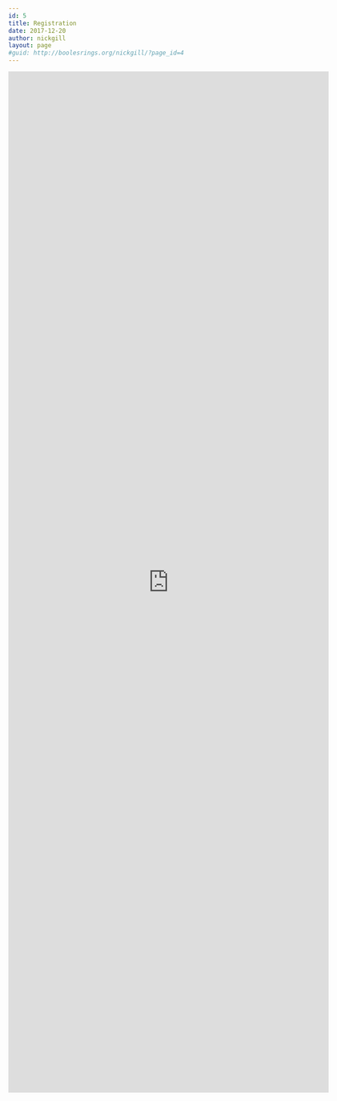 ```yaml
---
id: 5
title: Registration
date: 2017-12-20
author: nickgill
layout: page
#guid: http://boolesrings.org/nickgill/?page_id=4
---
```


<iframe src="https://docs.google.com/forms/d/e/1FAIpQLSf4av-1VF-RkoR2MffueBaAMpaYnz1WT4T9GPutmUh6TJi12A/viewform" width="640" height="2039" frameborder="0" marginheight="0" marginwidth="0">Loading…</iframe>
